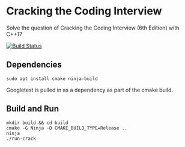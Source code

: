 # Cracking the Coding Interview

Solve the question of Cracking the Coding Interview (6th Edition) with C++17

[![Build Status](https://travis-ci.org/dtrussel/crack.svg?branch=master)](https://travis-ci.org/dtrussel/crack)

## Dependencies
```
sudo apt install cmake ninja-build
```

Googletest is pulled in as a dependency as part of the cmake build.

## Build and Run
```
mkdir build && cd build
cmake -G Ninja -D CMAKE_BUILD_TYPE=Release ..
ninja
./run-crack
```
